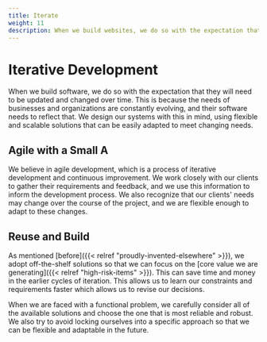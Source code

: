 ```yaml
---
title: Iterate
weight: 11
description: When we build websites, we do so with the expectation that they will need to be updated and changed over time. This is because the needs of businesses and organizations are constantly evolving, and their websites need to reflect that.
---
```


# Iterative Development

When we build software, we do so with the expectation that they will need to be updated and changed over time. This is because the needs of businesses and organizations are constantly evolving, and their software needs to reflect that. We design our systems with this in mind, using flexible and scalable solutions that can be easily adapted to meet changing needs.

## Agile with a Small A

We believe in agile development, which is a process of iterative development and continuous improvement. We work closely with our clients to gather their requirements and feedback, and we use this information to inform the development process. We also recognize that our clients' needs may change over the course of the project, and we are flexible enough to adapt to these changes.

## Reuse and Build

As mentioned [before]({{< relref "proudly-invented-elsewhere" >}}), we adopt off-the-shelf solutions so that we can focus on the [core value we are generating]({{< relref "high-risk-items" >}}). This can save time and money in the earlier cycles of iteration. This allows us to learn our constraints and requirements faster which allows us to revise our decisions.

When we are faced with a functional problem, we carefully consider all of the available solutions and choose the one that is most reliable and robust. We also try to avoid locking ourselves into a specific approach so that we can be flexible and adaptable in the future.
